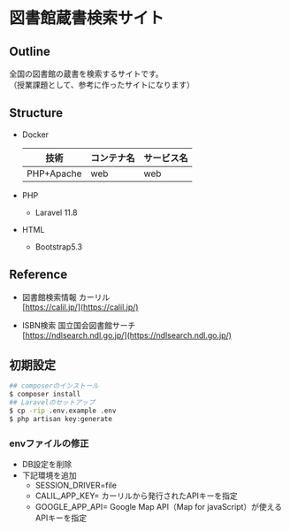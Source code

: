 # 図書館蔵書検索サイト

## Outline
全国の図書館の蔵書を検索するサイトです。  
（授業課題として、参考に作ったサイトになります）

## Structure
* Docker

  | 技術 | コンテナ名 | サービス名 |
  |-------------|-------------------|------------|
  | PHP+Apache  | web | web |

* PHP
  * Laravel 11.8

* HTML
  * Bootstrap5.3

## Reference
* 図書館検索情報 カーリル  
[https://calil.jp/](https://calil.jp/)

* ISBN検索  国立国会図書館サーチ  
[https://ndlsearch.ndl.go.jp/](https://ndlsearch.ndl.go.jp/)

## 初期設定
~~~sh
## composerのインストール 
$ composer install
## Laravelのセットアップ
$ cp -rip .env.example .env
$ php artisan key:generate
~~~
### envファイルの修正
* DB設定を削除
* 下記環境を追加
  * SESSION_DRIVER=file
  * CALIL_APP_KEY= カーリルから発行されたAPIキーを指定
  * GOOGLE_APP_API= Google Map API（Map for javaScript）が使えるAPIキーを指定
